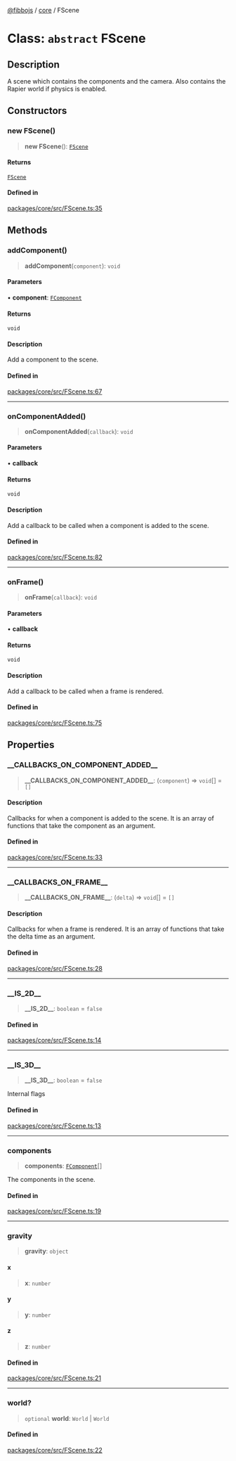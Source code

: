 [@fibbojs](/api/index) / [core](/api/core) / FScene

# Class: `abstract` FScene

## Description

A scene which contains the components and the camera.
Also contains the Rapier world if physics is enabled.

## Constructors

### new FScene()

> **new FScene**(): [`FScene`](FScene.md)

#### Returns

[`FScene`](FScene.md)

#### Defined in

[packages/core/src/FScene.ts:35](https://github.com/fibbojs/fibbo/blob/e2f94db3c5f5c8ad9defb691b298d5af8c1622f6/packages/core/src/FScene.ts#L35)

## Methods

### addComponent()

> **addComponent**(`component`): `void`

#### Parameters

• **component**: [`FComponent`](FComponent.md)

#### Returns

`void`

#### Description

Add a component to the scene.

#### Defined in

[packages/core/src/FScene.ts:67](https://github.com/fibbojs/fibbo/blob/e2f94db3c5f5c8ad9defb691b298d5af8c1622f6/packages/core/src/FScene.ts#L67)

***

### onComponentAdded()

> **onComponentAdded**(`callback`): `void`

#### Parameters

• **callback**

#### Returns

`void`

#### Description

Add a callback to be called when a component is added to the scene.

#### Defined in

[packages/core/src/FScene.ts:82](https://github.com/fibbojs/fibbo/blob/e2f94db3c5f5c8ad9defb691b298d5af8c1622f6/packages/core/src/FScene.ts#L82)

***

### onFrame()

> **onFrame**(`callback`): `void`

#### Parameters

• **callback**

#### Returns

`void`

#### Description

Add a callback to be called when a frame is rendered.

#### Defined in

[packages/core/src/FScene.ts:75](https://github.com/fibbojs/fibbo/blob/e2f94db3c5f5c8ad9defb691b298d5af8c1622f6/packages/core/src/FScene.ts#L75)

## Properties

### \_\_CALLBACKS\_ON\_COMPONENT\_ADDED\_\_

> **\_\_CALLBACKS\_ON\_COMPONENT\_ADDED\_\_**: (`component`) => `void`[] = `[]`

#### Description

Callbacks for when a component is added to the scene.
It is an array of functions that take the component as an argument.

#### Defined in

[packages/core/src/FScene.ts:33](https://github.com/fibbojs/fibbo/blob/e2f94db3c5f5c8ad9defb691b298d5af8c1622f6/packages/core/src/FScene.ts#L33)

***

### \_\_CALLBACKS\_ON\_FRAME\_\_

> **\_\_CALLBACKS\_ON\_FRAME\_\_**: (`delta`) => `void`[] = `[]`

#### Description

Callbacks for when a frame is rendered.
It is an array of functions that take the delta time as an argument.

#### Defined in

[packages/core/src/FScene.ts:28](https://github.com/fibbojs/fibbo/blob/e2f94db3c5f5c8ad9defb691b298d5af8c1622f6/packages/core/src/FScene.ts#L28)

***

### \_\_IS\_2D\_\_

> **\_\_IS\_2D\_\_**: `boolean` = `false`

#### Defined in

[packages/core/src/FScene.ts:14](https://github.com/fibbojs/fibbo/blob/e2f94db3c5f5c8ad9defb691b298d5af8c1622f6/packages/core/src/FScene.ts#L14)

***

### \_\_IS\_3D\_\_

> **\_\_IS\_3D\_\_**: `boolean` = `false`

Internal flags

#### Defined in

[packages/core/src/FScene.ts:13](https://github.com/fibbojs/fibbo/blob/e2f94db3c5f5c8ad9defb691b298d5af8c1622f6/packages/core/src/FScene.ts#L13)

***

### components

> **components**: [`FComponent`](FComponent.md)[]

The components in the scene.

#### Defined in

[packages/core/src/FScene.ts:19](https://github.com/fibbojs/fibbo/blob/e2f94db3c5f5c8ad9defb691b298d5af8c1622f6/packages/core/src/FScene.ts#L19)

***

### gravity

> **gravity**: `object`

#### x

> **x**: `number`

#### y

> **y**: `number`

#### z

> **z**: `number`

#### Defined in

[packages/core/src/FScene.ts:21](https://github.com/fibbojs/fibbo/blob/e2f94db3c5f5c8ad9defb691b298d5af8c1622f6/packages/core/src/FScene.ts#L21)

***

### world?

> `optional` **world**: `World` \| `World`

#### Defined in

[packages/core/src/FScene.ts:22](https://github.com/fibbojs/fibbo/blob/e2f94db3c5f5c8ad9defb691b298d5af8c1622f6/packages/core/src/FScene.ts#L22)
